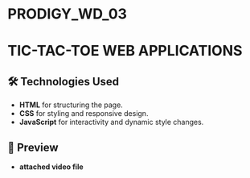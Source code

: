 # PRODIGY_WD_03
#  TIC-TAC-TOE WEB APPLICATIONS  

## 🛠️ Technologies Used  
- **HTML** for structuring the page.  
- **CSS** for styling and responsive design.  
- **JavaScript** for interactivity and dynamic style changes.  

## 📸 Preview  
- **attached video file**
